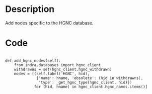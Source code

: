 # Description
Add nodes specific to the HGNC database.

# Code
```

def add_hgnc_nodes(self):
    from indra.databases import hgnc_client
    withdrawns = set(hgnc_client.hgnc_withdrawn)
    nodes = [(self.label('HGNC', hid),
              {'name': hname, 'obsolete': (hid in withdrawns),
               'type': _get_hgnc_type(hgnc_client, hid)})
             for (hid, hname) in hgnc_client.hgnc_names.items()]

```
